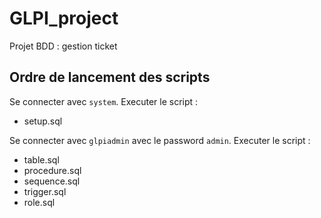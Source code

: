 # GLPI_project
Projet BDD : gestion ticket

## Ordre de lancement des scripts

Se connecter avec `system`. Executer le script :

- setup.sql

Se connecter avec `glpiadmin` avec le password `admin`. Executer le script :

- table.sql
- procedure.sql
- sequence.sql
- trigger.sql
- role.sql
